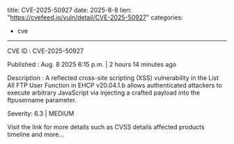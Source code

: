  
title: CVE-2025-50927
date: 2025-8-8
lien: "https://cvefeed.io/vuln/detail/CVE-2025-50927"
categories:
  - cve
---

CVE ID : CVE-2025-50927

Published :  Aug. 8
2025
6:15 p.m. | 2 hours
14 minutes ago

Description : A reflected cross-site scripting (XSS) vulnerability in the List All FTP User Function in EHCP v20.04.1.b allows authenticated attackers to execute arbitrary JavaScript via injecting a crafted payload into the ftpusername parameter.

Severity: 6.3 | MEDIUM

Visit the link for more details
such as CVSS details
affected products
timeline
and more...
